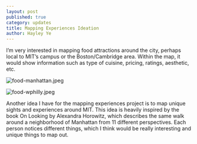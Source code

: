 ```yaml
---
layout: post
published: true
category: updates
title: Mapping Experiences Ideation
author: Hayley Ye
---
```

I’m very interested in mapping food attractions around the city, perhaps local to MIT’s campus or the Boston/Cambridge area. Within the map, it would show information such as type of cuisine, pricing, ratings, aesthetic, etc. 

![food-manhattan.jpeg]({{site.baseurl}}/assets/food-manhattan.jpeg)

![food-wphilly.jpeg]({{site.baseurl}}/assets/food-wphilly.jpeg)


Another idea I have for the mapping experiences project is to map unique sights and experiences around MIT. This idea is heavily inspired by the book On Looking by Alexandra Horowitz, which describes the same walk around a neighborhood of Manhattan from 11 different perspectives. Each person notices different things, which I think would be really interesting and unique things to map out. 